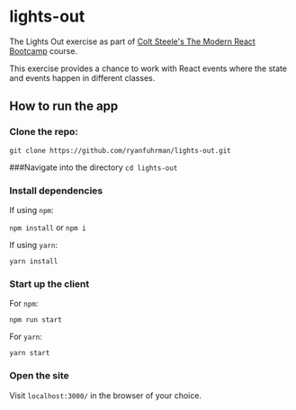 # lights-out

The Lights Out exercise as part of [Colt Steele's The Modern React Bootcamp](https://www.udemy.com/modern-react-bootcamp/) course.

This exercise provides a chance to work with React events where the state and events happen in different classes.

## How to run the app

### Clone the repo:

`git clone https://github.com/ryanfuhrman/lights-out.git`

###Navigate into the directory `cd lights-out`

### Install dependencies

If using `npm`:
  
`npm install` or `npm i`
  
If using `yarn`:
  
`yarn install`

### Start up the client

For `npm`:
  
`npm run start`
  
For `yarn`:
  
`yarn start`

### Open the site

Visit `localhost:3000/` in the browser of your choice.
